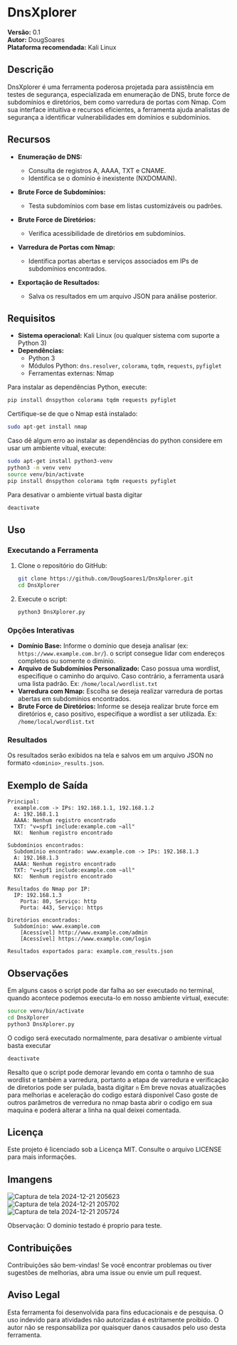 # DnsXplorer

**Versão:** 0.1  
**Autor:** DougSoares  
**Plataforma recomendada:** Kali Linux

## Descrição

DnsXplorer é uma ferramenta poderosa projetada para assistência em testes de segurança, especializada em enumeração de DNS, brute force de subdomínios e diretórios, bem como varredura de portas com Nmap. Com sua interface intuitiva e recursos eficientes, a ferramenta ajuda analistas de segurança a identificar vulnerabilidades em domínios e subdomínios.

## Recursos

- **Enumeração de DNS:**
  - Consulta de registros A, AAAA, TXT e CNAME.
  - Identifica se o domínio é inexistente (NXDOMAIN).

- **Brute Force de Subdomínios:**
  - Testa subdomínios com base em listas customizáveis ou padrões.

- **Brute Force de Diretórios:**
  - Verifica acessibilidade de diretórios em subdomínios.

- **Varredura de Portas com Nmap:**
  - Identifica portas abertas e serviços associados em IPs de subdomínios encontrados.

- **Exportação de Resultados:**
  - Salva os resultados em um arquivo JSON para análise posterior.

## Requisitos

- **Sistema operacional:** Kali Linux (ou qualquer sistema com suporte a Python 3)
- **Dependências:**
  - Python 3
  - Módulos Python: `dns.resolver`, `colorama`, `tqdm`, `requests`, `pyfiglet`
  - Ferramentas externas: Nmap

Para instalar as dependências Python, execute:
```bash
pip install dnspython colorama tqdm requests pyfiglet
```

Certifique-se de que o Nmap está instalado:
```bash
sudo apt-get install nmap
```
Caso dê algum erro ao instalar as dependências do python considere em usar um ambiente vitual, execute:
```bash
sudo apt-get install python3-venv
python3 -m venv venv
source venv/bin/activate
pip install dnspython colorama tqdm requests pyfiglet
```
Para desativar o ambiente virtual basta digitar
```bash
deactivate
```
## Uso

### Executando a Ferramenta
1. Clone o repositório do GitHub:
    ```bash
    git clone https://github.com/DougSoares1/DnsXplorer.git
    cd DnsXplorer
    ```
2. Execute o script:
    ```bash
    python3 DnsXplorer.py
    ```

### Opções Interativas
- **Domínio Base:** Informe o domínio que deseja analisar (ex: `https://www.example.com.br/`). o script consegue lidar com endereços completos ou somente o diminio. 
- **Arquivo de Subdomínios Personalizado:** Caso possua uma wordlist, especifique o caminho do arquivo. Caso contrário, a ferramenta usará uma lista padrão. Ex: `/home/local/wordlist.txt`
- **Varredura com Nmap:** Escolha se deseja realizar varredura de portas abertas em subdomínios encontrados.
- **Brute Force de Diretórios:** Informe se deseja realizar brute force em diretórios e, caso positivo, especifique a wordlist a ser utilizada. Ex: `/home/local/wordlist.txt`

### Resultados
Os resultados serão exibidos na tela e salvos em um arquivo JSON no formato `<dominio>_results.json`.

## Exemplo de Saída
```plaintext
Principal:
  example.com -> IPs: 192.168.1.1, 192.168.1.2
  A: 192.168.1.1
  AAAA: Nenhum registro encontrado
  TXT: "v=spf1 include:example.com ~all"
  NX:  Nenhum registro encontrado

Subdomínios encontrados:
  Subdomínio encontrado: www.example.com -> IPs: 192.168.1.3
  A: 192.168.1.3
  AAAA: Nenhum registro encontrado
  TXT: "v=spf1 include:example.com ~all"
  NX:  Nenhum registro encontrado

Resultados do Nmap por IP:
  IP: 192.168.1.3
    Porta: 80, Serviço: http
    Porta: 443, Serviço: https

Diretórios encontrados:
  Subdomínio: www.example.com
    [Acessível] http://www.example.com/admin
    [Acessível] https://www.example.com/login

Resultados exportados para: example.com_results.json
```
## Observações
Em alguns casos o script pode dar falha ao ser executado no terminal, quando acontece podemos executa-lo em nosso ambiente virtual, execute:
```bash
source venv/bin/activate
cd DnsXplorer
python3 DnsXplorer.py
```
O codigo será executado normalmente, para desativar o ambiente virtual basta executar
```bash
deactivate
```
Resalto que o script pode demorar levando em conta o tamnho de sua wordlist e também a varredura, portanto a etapa de varredura e verificação de diretorios pode ser pulada, basta digitar `n`
Em breve novas atualizações para melhorias e aceleração do codigo estará disponível 
Caso goste de outros parâmetros de verredura no nmap basta abrir o codigo em sua maquina e poderá alterar a linha na qual deixei comentada.

## Licença
Este projeto é licenciado sob a Licença MIT. Consulte o arquivo LICENSE para mais informações.

## Imangens

![Captura de tela 2024-12-21 205623](https://github.com/user-attachments/assets/5c945137-df83-4005-a76a-7c0ecb44f635)
![Captura de tela 2024-12-21 205702](https://github.com/user-attachments/assets/b8c50af9-1b8b-40a8-a952-9455af283c2a)
![Captura de tela 2024-12-21 205724](https://github.com/user-attachments/assets/9152e173-4460-4a18-8dbf-01dd5f828d10)

Observação: O dominio testado é proprio para teste.

## Contribuições
Contribuições são bem-vindas! Se você encontrar problemas ou tiver sugestões de melhorias, abra uma issue ou envie um pull request.

## Aviso Legal
Esta ferramenta foi desenvolvida para fins educacionais e de pesquisa. O uso indevido para atividades não autorizadas é estritamente proibido. O autor não se responsabiliza por quaisquer danos causados pelo uso desta ferramenta.


